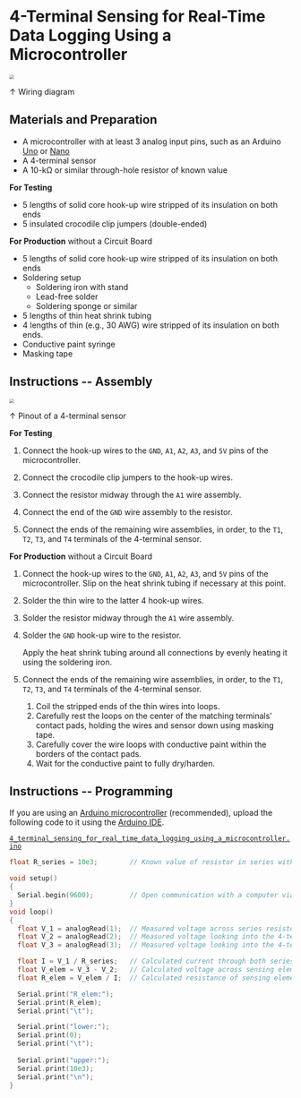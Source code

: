 # 4-Terminal Sensing for Real-Time Data Logging Using a Microcontroller

<img src="https://raw.githubusercontent.com/keeganmjgreen/3D-Printed-Sensors-Manual-Demo/main/img/4-Terminal-Sensing-for-Real-Time-Data-Logging-Using-a-Microcontroller.png" style="zoom:50%;" />

$\uparrow$ Wiring diagram

## Materials and Preparation

 -  A microcontroller with at least 3 analog input pins, such as an Arduino [Uno](https://www.arduino.cc/en/Main/arduinoBoardUno&gt) or [Nano](https://www.arduino.cc/en/pmwiki.php?n=Main/ArduinoBoardNano)
 -  A 4-terminal sensor
 -  A 10-kΩ or similar through-hole resistor of known value

**For Testing**

 -  5 lengths of solid core hook-up wire stripped of its insulation on both ends
 -  5 insulated crocodile clip jumpers (double-ended)

**For Production** without a Circuit Board

 -  5 lengths of solid core hook-up wire stripped of its insulation on both ends
 -  Soldering setup
     -  Soldering iron with stand
     -  Lead-free solder
     -  Soldering sponge or similar
 -  5 lengths of thin heat shrink tubing
 -  4 lengths of thin (e.g., 30 AWG) wire stripped of its insulation on both ends.
 -  Conductive paint syringe
 -  Masking tape

## Instructions -- Assembly

<img src="https://raw.githubusercontent.com/keeganmjgreen/3D-Printed-Sensors-Manual-Demo/main/img/4-Terminal-Sensor-Pinout.png" style="zoom:50%;" />

$\uparrow$ Pinout of a 4-terminal sensor

**For Testing**

 1. Connect the hook-up wires to the `GND`, `A1`, `A2`, `A3`, and `5V` pins of the microcontroller.
    
 2. Connect the crocodile clip jumpers to the hook-up wires.
    
 3. Connect the resistor midway through the `A1` wire assembly.
    
 4. Connect the end of the `GND` wire assembly to the resistor.
    
 5. Connect the ends of the remaining wire assemblies, in order, to the `T1`, `T2`, `T3`, and `T4` terminals of the 4-terminal sensor.

**For Production** without a Circuit Board

1. Connect the hook-up wires to the `GND`, `A1`, `A2`, `A3`, and `5V` pins of the microcontroller. Slip on the heat shrink tubing if necessary at this point.
   
3. Solder the thin wire to the latter 4 hook-up wires.
   
4. Solder the resistor midway through the `A1` wire assembly.
   
6. Solder the `GND` hook-up wire to the resistor.
   
   Apply the heat shrink tubing around all connections by evenly heating it using the soldering iron.
   
6. Connect the ends of the remaining wire assemblies, in order, to the `T1`, `T2`, `T3`, and `T4` terminals of the 4-terminal sensor.
   
    1.  Coil the stripped ends of the thin wires into loops.
    2.  Carefully rest the loops on the center of the matching terminals' contact pads, holding the wires and sensor down using masking tape.
    3.  Carefully cover the wire loops with conductive paint within the borders of the contact pads.
    4.  Wait for the conductive paint to fully dry/harden.

## Instructions -- Programming

If you are using an [Arduino microcontroller](https://www.arduino.cc/en/Main/Products) (recommended), upload the following code to it using the [Arduino IDE](https://www.arduino.cc/en/Guide/Environment).

[`4_terminal_sensing_for_real_time_data_logging_using_a_microcontroller.ino`](https://raw.githubusercontent.com/keeganmjgreen/3D-Printed-Sensors-Manual-Demo/main/4_Terminal_Sensing_for_Real_Time_Data_Logging_Using_a_Microcontroller.ino)

```c++
float R_series = 10e3;        // Known value of resistor in series with 4-terminal sensor.

void setup()
{
  Serial.begin(9600);         // Open communication with a computer via USB or with another device via UART.
}
void loop()
{
  float V_1 = analogRead(1);  // Measured voltage across series resistor.
  float V_2 = analogRead(2);  // Measured voltage looking into the 4-terminal sensor at terminal `T2`.
  float V_3 = analogRead(3);  // Measured voltage looking into the 4-terminal sensor at terminal `T3`.

  float I = V_1 / R_series;   // Calculated current through both series resistor and 4-terminal sensor.
  float V_elem = V_3 - V_2;   // Calculated voltage across sensing element.
  float R_elem = V_elem / I;  // Calculated resistance of sensing element.

  Serial.print("R_elem:");
  Serial.print(R_elem);
  Serial.print("\t");

  Serial.print("lower:");
  Serial.print(0);
  Serial.print("\t");
 
  Serial.print("upper:");
  Serial.print(10e3);
  Serial.print("\n");
}
```

